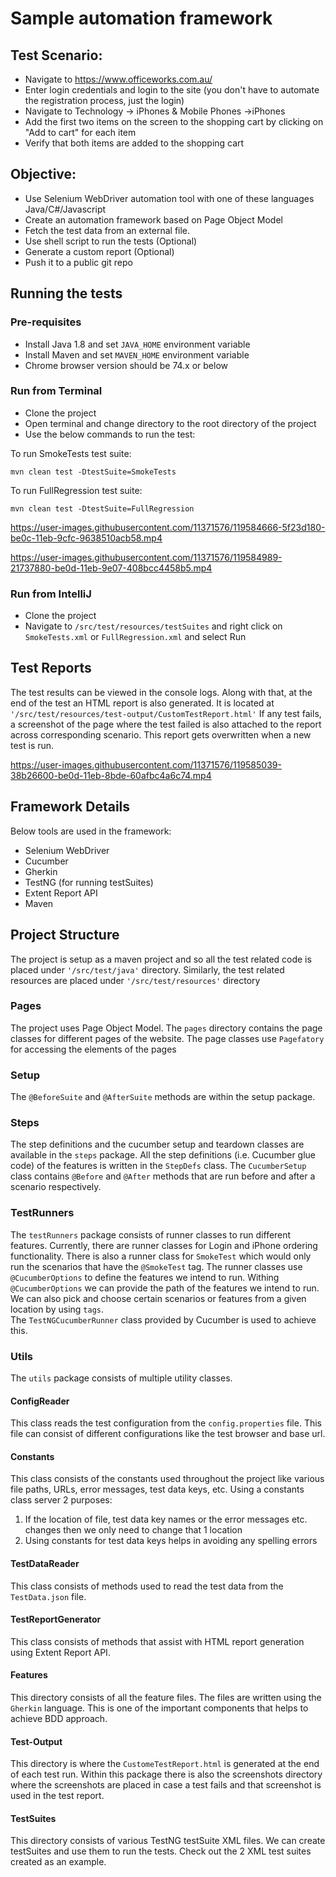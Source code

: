 # Sample automation framework


## Test Scenario:

* Navigate to https://www.officeworks.com.au/
* Enter login credentials and login to the site (you don't have to automate the registration process, just the login) 
* Navigate to Technology ->  iPhones & Mobile Phones ->iPhones
* Add the first two items on the screen to the shopping cart by clicking on "Add to cart" for each item
* Verify that both items are added to the shopping cart


## Objective:

* Use Selenium WebDriver automation tool with one of these languages Java/C#/Javascript
* Create an automation framework based on Page Object Model
* Fetch the test data from an external file.
* Use shell script to run the tests (Optional)
* Generate a custom report (Optional)
* Push it to a public git repo 

## Running the tests

### Pre-requisites

* Install Java 1.8 and set `JAVA_HOME` environment variable
* Install Maven and set `MAVEN_HOME` environment variable
* Chrome browser version should be 74.x or below

### Run from Terminal

* Clone the project
* Open terminal and change directory to the root directory of the project
* Use the below commands to run the test:

To run SmokeTests test suite:

`
mvn clean test -DtestSuite=SmokeTests
`

To run FullRegression test suite:

`
mvn clean test -DtestSuite=FullRegression
`

https://user-images.githubusercontent.com/11371576/119584666-5f23d180-be0c-11eb-9cfc-9638510acb58.mp4


https://user-images.githubusercontent.com/11371576/119584989-21737880-be0d-11eb-9e07-408bcc4458b5.mp4



### Run from IntelliJ

* Clone the project
* Navigate to `/src/test/resources/testSuites` and right click on `SmokeTests.xml` or `FullRegression.xml` and select Run

## Test Reports

The test results can be viewed in the console logs. Along with that, at the end of the test an HTML report is also generated. It is located at `'/src/test/resources/test-output/CustomTestReport.html'`
If any test fails, a screenshot of the page where the test failed is also attached to the report across corresponding scenario. This report gets overwritten when a new test is run. 


https://user-images.githubusercontent.com/11371576/119585039-38b26600-be0d-11eb-8bde-60afbc4a6c74.mp4



## Framework Details

Below tools are used in the framework:

* Selenium WebDriver
* Cucumber
* Gherkin
* TestNG (for running testSuites)
* Extent Report API 
* Maven

## Project Structure

The project is setup as a maven project and so all the test related code is placed under `'/src/test/java'` directory. Similarly, the test related resources are placed under `'/src/test/resources'` directory

### Pages

The project uses Page Object Model. The `pages` directory contains the page classes for different pages of the website. The page classes use `Pagefatory` for accessing the elements of the pages

### Setup

The `@BeforeSuite` and `@AfterSuite` methods are within the setup package. 

### Steps

The step definitions and the cucumber setup and teardown classes are available in the `steps` package. All the step definitions (i.e. Cucumber glue code) of the features is written in the `StepDefs` class.
The `CucumberSetup` class contains `@Before` and `@After` methods that are run before and after a scenario respectively.

### TestRunners

The `testRunners` package consists of runner classes to run different features. Currently, there are runner classes for Login and iPhone ordering functionality. There is also a runner class for `SmokeTest` which would only run the scenarios that have the `@SmokeTest` tag.
The runner classes use `@CucumberOptions` to define the features we intend to run. Withing `@CucumberOptions` we can provide the path of the features we intend to run. We can also pick and choose certain scenarios or features from a given location by using `tags`.  
The `TestNGCucumberRunner` class provided by Cucumber is used to achieve this. 

### Utils

The `utils` package consists of multiple utility classes.

#### ConfigReader

This class reads the test configuration from the `config.properties` file. This file can consist of different configurations like the test browser and base url.

#### Constants

This class consists of the constants used throughout the project like various file paths, URLs, error messages, test data keys, etc. 
Using a constants class server 2 purposes:
1. If the location of file, test data key names or the error messages etc. changes then we only need to change that 1 location
2. Using constants for test data keys helps in avoiding any spelling errors

#### TestDataReader

This class consists of methods used to read the test data from the `TestData.json` file.

#### TestReportGenerator

This class consists of methods that assist with HTML report generation using Extent Report API.

#### Features

This directory consists of all the feature files. The files are written using the `Gherkin` language. This is one of the important components that helps to achieve BDD approach.

#### Test-Output

This directory is where the `CustomeTestReport.html` is generated at the end of each test run. Within this package there is also the screenshots directory where the screenshots are placed in case a test fails and that screenshot is used in the test report.

#### TestSuites

This directory consists of various TestNG testSuite XML files. We can create testSuites and use them to run the tests. Check out the 2 XML test suites created as an example.
